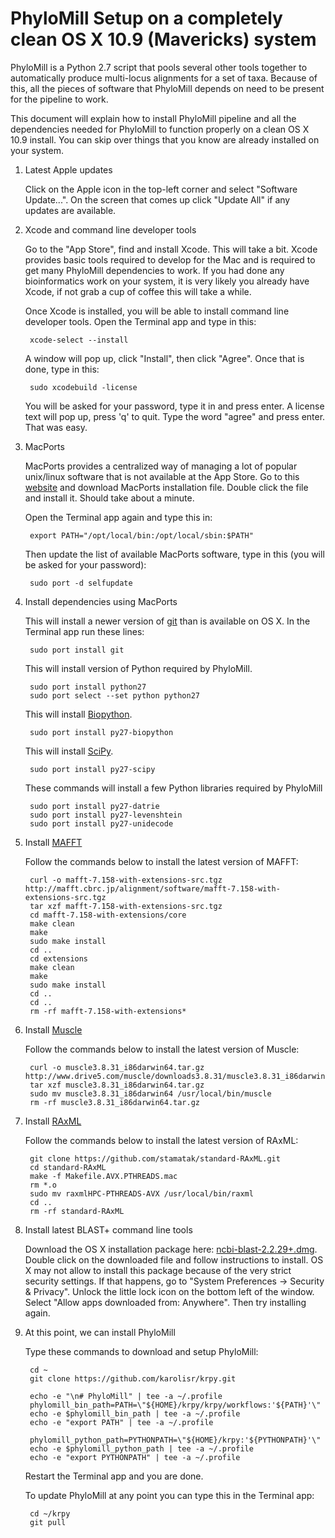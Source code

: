 # PhyloMill Setup on a completely clean OS X 10.9 (Mavericks) system

PhyloMill is a Python 2.7 script that pools several other tools together to
automatically produce multi-locus alignments for a set of taxa. Because of this,
all the pieces of software that PhyloMill depends on need to be present for the
pipeline to work.

This document will explain how to install PhyloMill pipeline and all the
dependencies needed for PhyloMill to function properly on a clean OS X 10.9
install. You can skip over things that you know are already installed on
your system.

1. Latest Apple updates

    Click on the Apple icon in the top-left corner and select
    "Software Update...". On the screen that comes up click "Update All" if any
    updates are available.

2. Xcode and command line developer tools

    Go to the "App Store", find and install Xcode. This will take a bit. Xcode
    provides basic tools required to develop for the Mac and is required to get
    many PhyloMill dependencies to work. If you had done any bioinformatics work
    on your system, it is very likely you already have Xcode, if not grab a cup
    of coffee this will take a while.

    Once Xcode is installed, you will be able to install command line developer
    tools. Open the Terminal app and type in this:

        xcode-select --install

    A window will pop up, click "Install", then click "Agree". Once that is
    done, type in this:

        sudo xcodebuild -license

    You will be asked for your password, type it in and press enter. A license
    text will pop up, press 'q' to quit. Type the word "agree" and press enter.
    That was easy.

3. MacPorts

    MacPorts provides a centralized way of managing a lot of popular unix/linux
    software that is not available at the App Store. Go to this
    [website](https://www.macports.org/install.php) and download MacPorts
    installation file. Double click the file and install it. Should take about a
    minute.

    Open the Terminal app again and type this in:

        export PATH="/opt/local/bin:/opt/local/sbin:$PATH"

    Then update the list of available MacPorts software, type in this (you will
    be asked for your password):

        sudo port -d selfupdate

4. Install dependencies using MacPorts

    This will install a newer version of [git](http://git-scm.com) than is
    available on OS X. In the Terminal app run these lines:

        sudo port install git

    This will install version of Python required by PhyloMill.

        sudo port install python27
        sudo port select --set python python27

    This will install [Biopython](http://biopython.org).

        sudo port install py27-biopython

    This will install [SciPy](http://www.scipy.org).

        sudo port install py27-scipy

    These commands will install a few Python libraries required by PhyloMill

        sudo port install py27-datrie
        sudo port install py27-levenshtein
        sudo port install py27-unidecode

5. Install [MAFFT](http://mafft.cbrc.jp/alignment/software)

    Follow the commands below to install the latest version of MAFFT:

        curl -o mafft-7.158-with-extensions-src.tgz http://mafft.cbrc.jp/alignment/software/mafft-7.158-with-extensions-src.tgz
        tar xzf mafft-7.158-with-extensions-src.tgz
        cd mafft-7.158-with-extensions/core
        make clean
        make
        sudo make install
        cd ..
        cd extensions
        make clean
        make
        sudo make install
        cd ..
        cd ..
        rm -rf mafft-7.158-with-extensions*

6. Install [Muscle](http://www.drive5.com/muscle)

    Follow the commands below to install the latest version of Muscle:

        curl -o muscle3.8.31_i86darwin64.tar.gz http://www.drive5.com/muscle/downloads3.8.31/muscle3.8.31_i86darwin64.tar.gz
        tar xzf muscle3.8.31_i86darwin64.tar.gz
        sudo mv muscle3.8.31_i86darwin64 /usr/local/bin/muscle
        rm -rf muscle3.8.31_i86darwin64.tar.gz

7. Install [RAxML](https://github.com/stamatak/standard-RAxML)

    Follow the commands below to install the latest version of RAxML:

        git clone https://github.com/stamatak/standard-RAxML.git
        cd standard-RAxML
        make -f Makefile.AVX.PTHREADS.mac
        rm *.o
        sudo mv raxmlHPC-PTHREADS-AVX /usr/local/bin/raxml
        cd ..
        rm -rf standard-RAxML

8. Install latest BLAST+ command line tools

    Download the OS X installation package here:
    [ncbi-blast-2.2.29+.dmg](ftp://ftp.ncbi.nlm.nih.gov/blast/executables/blast+/LATEST/ncbi-blast-2.2.29+.dmg).
    Double click on the downloaded file and follow instructions to install. OS X
    may not allow to install this package because of the very strict security
    settings. If that happens, go to "System Preferences -> Security & Privacy".
    Unlock the little lock icon on the bottom left of the window. Select "Allow
    apps downloaded from: Anywhere". Then try installing again.

9. At this point, we can install PhyloMill

    Type these commands to download and setup PhyloMill:

        cd ~
        git clone https://github.com/karolisr/krpy.git

        echo -e "\n# PhyloMill" | tee -a ~/.profile
        phylomill_bin_path=PATH=\"${HOME}/krpy/krpy/workflows:'${PATH}'\"
        echo -e $phylomill_bin_path | tee -a ~/.profile
        echo -e "export PATH" | tee -a ~/.profile

        phylomill_python_path=PYTHONPATH=\"${HOME}/krpy:'${PYTHONPATH}'\"
        echo -e $phylomill_python_path | tee -a ~/.profile
        echo -e "export PYTHONPATH" | tee -a ~/.profile

    Restart the Terminal app and you are done.

    To update PhyloMill at any point you can type this in the Terminal app:

        cd ~/krpy
        git pull
